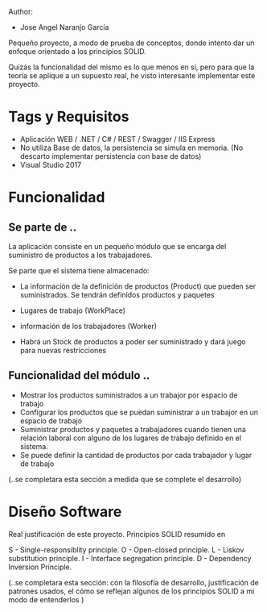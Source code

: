 Author:
- Jose Angel Naranjo García

Pequeño proyecto, a modo de prueba de conceptos, donde intento dar un enfoque orientado a los principios SOLID.

Quizás la funcionalidad del mismo es lo que menos en sí, pero para que la teoría se aplique a un supuesto real, he visto interesante implementar este proyecto.

# Tags y Requisitos

* Aplicación WEB / .NET / C# / REST / Swagger / IIS Express
* No utiliza Base de datos, la persistencia se simula en memoria. (No descarto implementar persistencia con base de datos) 
* Visual Studio 2017

# Funcionalidad 

## Se parte de ..

La aplicación consiste en un pequeño módulo que se encarga del suministro de productos a los trabajadores.

Se parte que el sistema tiene almacenado:

 * La información de la definición de productos (Product) que pueden ser suministrados.
    Se tendrán definidos productos y paquetes
    
 * Lugares de trabajo (WorkPlace)
 
 * información de los trabajadores (Worker)
 
 * Habrá un Stock de productos a poder ser suministrado y dará juego para nuevas restricciones

## Funcionalidad del módulo ..
  
 * Mostrar los productos suministrados a un trabajor por espacio de trabajo
 * Configurar los productos que se puedan suministrar a un trabajor en un espacio de trabajo
 * Suministrar productos y paquetes a trabajadores cuando tienen una relación laboral con alguno de los lugares de trabajo definido en el sistema.
 * Se puede definir la cantidad de productos por cada trabajador y lugar de trabajo

 
 (..se completara esta sección a medida que se complete el desarrollo)
 
# Diseño Software

Real justificación de este proyecto. Principios SOLID resumido en

S - Single-responsiblity principle.
O - Open-closed principle.
L - Liskov substitution principle.
I - Interface segregation principle.
D - Dependency Inversion Principle.

(..se completara esta sección: con la filosofía de desarrollo, justificación de patrones usados, el cómo se reflejan algunos de los principios SOLID a mi modo de entenderlos )

